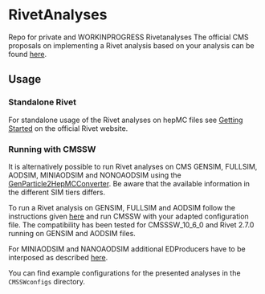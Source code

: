 # RivetAnalyses
Repo for private and WORKINPROGRESS Rivetanalyses 
The official CMS proposals on implementing a Rivet analysis based on your analysis can be found [here](https://twiki.cern.ch/twiki/bin/viewauth/CMS/Rivet "TWIKI:Rivet").

## Usage
### Standalone Rivet
For standalone usage of the Rivet analyses on hepMC files see [Getting Started](https://rivet.hepforge.org/trac/wiki/GettingStarted "Getting Started with Rivet") on the official Rivet website.
### Running with CMSSW
It is alternatively possible to run Rivet analyses on CMS GENSIM, FULLSIM, AODSIM, MINIAODSIM and NONOAODSIM using the [GenParticle2HepMCConverter](https://twiki.cern.ch/twiki/bin/view/CMS/GenParticles2HepMCConverter "TWIKI: GenParticle2HepMCConverter"). Be aware that the available information in the different SIM tiers differs.

To run a Rivet analysis on GENSIM, FULLSIM and AODSIM follow the instructions given [here](https://twiki.cern.ch/twiki/bin/view/CMS/RivetontoAODSIM "TWIKI:RivetontoAODSIM") and run CMSSW with your adapted configuration file. The compatibility has been tested for CMSSSW_10_6_0 and Rivet 2.7.0 running on GENSIM and AODSIM files.

For MINIAODSIM and NANOAODSIM additional EDProducers have to be interposed as described [here](https://twiki.cern.ch/twiki/bin/view/CMS/ParticleLevelProducer "TWIKI:ParticleLevelProducer").

You can find example configurations for the presented analyses in the `CMSSWconfigs` directory. 
